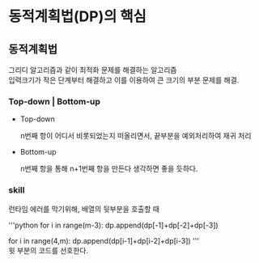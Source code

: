 <h1>동적계획법(DP)의 핵심</h1>
</p>
<h2>동적계획법</h2>
<p>
그리디 알고리즘과 같이 최적화 문제를 해결하는 알고리즘
<br>
입력크기가 작은 단계부터 해결하고 이를 이용하여 큰 크기의 부분 문제를 해결.
<br>
<h3>Top-down | Bottom-up</h3>
<ul>
    <li>Top-down</li>
    <p>n번째 항이 어디서 비롯되었는지 떠올리면서, 끝부분을 예외처리하여 재귀 처리</p>
    <li>Bottom-up</li>
    <p>n번째 항을 통해 n+1번째 항을 만든다 생각하면 좋을 듯하다.</p>
</ul>

<h3>skill</h3>
런타임 에러를 막기위해, 배열의 뒷부분을 호출할 때

'''python
for i in range(m-3):
    dp.append(dp[-1]+dp[-2]+dp[-3])


for i in range(4,m):
    dp.append(dp[i-1]+dp[i-2]+dp[i-3])
'''
<br>윗 부분의 코드를 선호한다.